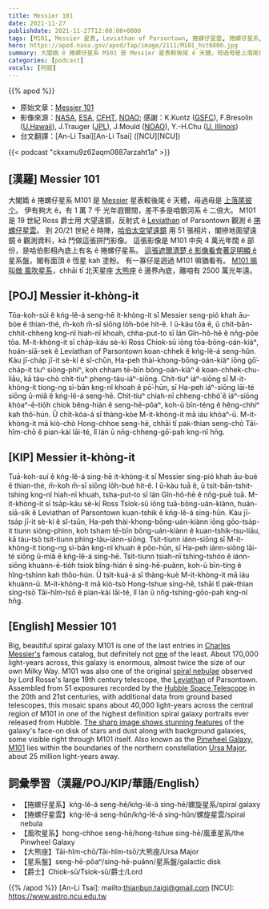```yaml
---
title: Messier 101
date: 2021-11-27
publishdate: 2021-11-27T12:00:00+0800
tags: [M101, Messier 星表, Leviathan of Parsontown, 捲螺仔星雲, 捲螺仔星系, 哈伯太空望遠鏡, 大熊座, 風吹星系, 星系盤]
hero: https://apod.nasa.gov/apod/fap/image/2111/M101_hst6000.jpg
summary: 大閣媠 ê 捲螺仔星系 M101 是 Messier 星表較後尾 ê 天體，毋過毋是上落尾彼个。伊有夠大 ê，有 1 萬 7 千 光年遐爾闊，差不多是咱銀河系 ê 二倍大。
categories: [podcast]
vocals: [阿錕]
---
```


{{% apod %}}

- 原始文章：[Messier 101](https://apod.nasa.gov/apod/ap211127.html)
- 影像來源：[NASA](https://www.nasa.gov/), [ESA](https://www.spacetelescope.org/), [CFHT](https://www.cfht.hawaii.edu/), [NOAO](https://www.noao.edu/);
感謝：K.Kuntz ([GSFC](https://universe.gsfc.nasa.gov/)), F.Bresolin ([U.Hawaii](https://www.ifa.hawaii.edu/)), J.Trauger ([JPL](https://www.jpl.nasa.gov/)), J.Mould ([NOAO](https://www.noao.edu/)), Y.-H.Chu ([U. Illinois](https://astro.illinois.edu/))
- 台文翻譯：[An-Li Tsai][An-Li Tsai] ([NCU][NCU])

{{< podcast "ckxamu9z62aqm0887arzaht1a" >}}

## [漢羅] Messier 101
大閣媠 ê 捲螺仔星系 M101 是 [Messier][Charles Messier's] 星表較後尾 ê 天體，毋過毋是 [上落尾彼个][one]。
伊有夠大 ê，有 1 萬 7 千 光年遐爾闊，差不多是咱銀河系 ê 二倍大。
M101 是 19 世紀 Ross 爵士用 大望遠鏡，反射式 ê [Leviathan][Leviathan] of Parsontown 觀測 ê [捲螺仔星雲][spiral nebulae]。
到 20/21 世紀 ê 時陣，[哈伯太空望遠鏡][Hubble Space Telescope] 用 51 張相片，閣摻地面望遠鏡 ê 觀測資料，kā 鬥做這張拼鬥影像。
這張影像是 M101 中央 4 萬光年闊 ê 部份，是哈伯影相內底上有名 ê 捲螺仔星系。
[這張遮爾清楚 ê 影像看會著足明顯 ê][The sharp image shows stunning features] 星系盤，閣有面頂 ê 恆星 kah 塗粉。
有一寡仔是迵過 M101 嘛猶看有。
[M101 嘛叫做 風吹星系][Pinwheel Galaxy, M101]，chhāi tī 北天星座 [大熊座][Ursa Major] ê 邊界內底，離咱有 2500 萬光年遠。

## [POJ] Messier it-khòng-it
Tōa-koh-súi ê kńg-lê-á seng-hē it-khòng-it sī Messier seng-pió khah āu-bóe ê thian-thé, m̄-koh m̄-sī siōng lo̍h-bóe hit-ê.
I ū-kàu tōa ê, ū chi̍t-bān-chhit-chheng kng-nî hiah-nī khoah, chha-put-to sī lán Gîn-hô-hē ê nn̄g-pōe tōa.
M-it-khòng-it sī cha̍p-káu sè-kí Ross Chiok-sū iōng tōa-bōng-oán-kiàⁿ, hoán-siā-sek ê Leviathan of Parsontown koan-chhek ê kńg-lê-á seng-hûn.
Kàu jī-cha̍p jī-it sè-kí ê sî-chūn, Ha-peh thài-khong-bōng-oán-kiàⁿ iōng gō͘-cha̍p-it tiuⁿ siòng-phìⁿ, koh chham tē-bīn bōng-oán-kiàⁿ ê koan-chhek-chu-liāu, kā tàu-chò chit-tiuⁿ pheng-tàu-iáⁿ-siōng.
Chit-tiuⁿ iáⁿ-siōng sī M-it-khòng-it tiong-ng sì-bān kng-nî khoah ê pō͘-hūn, sī Ha-peh iáⁿ-siōng lāi-té siōng ū-miâ ê kńg-lê-á seng-hē.
Chit-tiuⁿ chiah-nī chheng-chhó͘ ê iáⁿ-siōng khòaⁿ-ē-tio̍h chiok bêng-hián ê seng-hē-pôaⁿ, koh-ū bīn-téng ê hêng-chhiⁿ kah thô͘-hún.
Ū chi̍t-kóa-á sī thàng-kòe M-it-khòng-it mā iáu khòaⁿ-ū.
M-it-khòng-it mā kiò-chò Hong-chhoe seng-hē, chhāi tī pak-thian seng-chō Tāi-hîm-chō ê pian-kài lāi-té, lî lán ū nn̄g-chheng-gō͘-pah kng-nî hn̄g.


## [KIP] Messier it-khòng-it
Tuā-koh-suí ê kńg-lê-á sing-hē it-khòng-it sī Messier sing-pió khah āu-bué ê thian-thé, m̄-koh m̄-sī siōng lo̍h-bué hit-ê.
I ū-kàu tuā ê, ū tsi̍t-bān-tshit-tshing kng-nî hiah-nī khuah, tsha-put-to sī lán Gîn-hô-hē ê nn̄g-puē tuā.
M-it-khòng-it sī tsa̍p-káu sè-kí Ross Tsiok-sū iōng tuā-bōng-uán-kiànn, huán-siā-sik ê Leviathan of Parsontown kuan-tshik ê kńg-lê-á sing-hûn.
Kàu jī-tsa̍p jī-it sè-kí ê sî-tsūn, Ha-peh thài-khong-bōng-uán-kiànn iōng gōo-tsa̍p-it tiunn siòng-phìnn, koh tsham tē-bīn bōng-uán-kiànn ê kuan-tshik-tsu-liāu, kā tàu-tsò tsit-tiunn phing-tàu-iánn-siōng.
Tsit-tiunn iánn-siōng sī M-it-khòng-it tiong-ng sì-bān kng-nî khuah ê pōo-hūn, sī Ha-peh iánn-siōng lāi-té siōng ū-miâ ê kńg-lê-á sing-hē.
Tsit-tiunn tsiah-nī tshing-tshóo ê iánn-siōng khuànn-ē-tio̍h tsiok bîng-hián ê sing-hē-puânn, koh-ū bīn-tíng ê hîng-tshinn kah thôo-hún.
Ū tsi̍t-kuá-á sī thàng-kuè M-it-khòng-it mā iáu khuànn-ū.
M-it-khòng-it mā kiò-tsò Hong-tshue sing-hē, tshāi tī pak-thian sing-tsō Tāi-hîm-tsō ê pian-kài lāi-té, lî lán ū nn̄g-tshing-gōo-pah kng-nî hn̄g.



## [English] Messier 101
Big, beautiful spiral galaxy M101 is one of the last entries in [Charles Messier's][Charles Messier's] famous catalog, but definitely not [one][one] of the least.
About 170,000 light-years across, this galaxy is enormous, almost twice the size of our own Milky Way.
M101 was also one of the original [spiral nebulae][spiral nebulae] observed by Lord Rosse's large 19th century telescope, the [Leviathan][Leviathan] of Parsontown.
Assembled from 51 exposures recorded by the [Hubble Space Telescope][Hubble Space Telescope] in the 20th and 21st centuries, with additional data from ground based telescopes, this mosaic spans about 40,000 light-years across the central region of M101 in one of the highest definition spiral galaxy portraits ever released from Hubble.
[The sharp image shows stunning features][The sharp image shows stunning features] of the galaxy's face-on disk of stars and dust along with background galaxies, some visible right through M101 itself.
Also known as the [Pinwheel Galaxy, M101][Pinwheel Galaxy, M101] lies within the boundaries of the northern constellation [Ursa Major][Ursa Major], about 25 million light-years away.

## 詞彙學習（漢羅/POJ/KIP/華語/English）
- 【捲螺仔星系】kńg-lê-á seng-hē/kńg-lê-á sing-hē/螺旋星系/spiral galaxy
- 【捲螺仔星雲】kńg-lê-á seng-hûn/kńg-lê-á sing-hûn/螺旋星雲/spiral nebula
- 【風吹星系】hong-chhoe seng-hē/hong-tshue sing-hē/風車星系/the Pinwheel Galaxy
- 【大熊座】Tāi-hîm-chō/Tāi-hîm-tsō/大熊座/Ursa Major
- 【星系盤】seng-hē-pôaⁿ/sing-hē-puânn/星系盤/galactic disk
- 【爵士】Chiok-sū/Tsiok-sū/爵士/Lord



{{% /apod %}}
[An-Li Tsai]: mailto:thianbun.taigi@gmail.com
[NCU]: https://www.astro.ncu.edu.tw

[copyright]: https://apod.nasa.gov/apod/fap/lib/about_apod.html#srapply

[Charles Messier's]:https://www.nasa.gov/content/explore-the-night-sky-hubble-s-messier-catalog-bio
[one]:https://www.messier.seds.org/m/m102d.html
[spiral nebulae]:https://www.messier.seds.org/more/m101_rosse.html
[Leviathan]:https://birrcastle.com/telescope-astronomy/
[Hubble Space Telescope]:https://hubblesite.org/
[The sharp image shows stunning features]:https://hubblesite.org/contents/media/images/2006/10/1865-Image.html
[Pinwheel Galaxy, M101]:https://www.messier.seds.org/m/m101.html
[Ursa Major]:https://apod.nasa.gov/apod/ap160123.html
